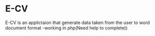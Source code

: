 # E-CV
E-CV is an applictaion that generate data taken from the user to word document format -working in php(Need help to complete))
